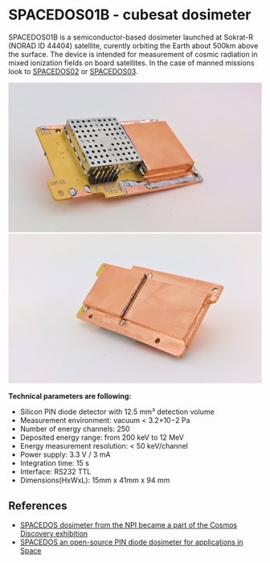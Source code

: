 # SPACEDOS01B - cubesat dosimeter

SPACEDOS01B is a semiconductor-based dosimeter launched at Sokrat-R (NORAD ID 44404) satellite, curently orbiting the Earth about 500km above the surface.
The device is intended for measurement of cosmic radiation in mixed ionization fields on board satellites. In the case of manned missions look to [SPACEDOS02](https://github.com/UniversalScientificTechnologies/SPACEDOS02) or [SPACEDOS03](https://github.com/UniversalScientificTechnologies/SPACEDOS03).

![SPACEDOS01B device from bottom side](doc/src/img/SPACEDOS01B_bottom.jpg "PCB")
![SPACEDOS01B device from top side](doc/src/img/SPACEDOS01B_top.jpg "PCB")

**Technical parameters are following:**
* Silicon PIN diode detector with 12.5 mm³ detection volume
* Measurement environment: vacuum < 3.2×10−2 Pa
* Number of energy channels: 250
* Deposited energy range: from 200 keV to 12 MeV
* Energy measurement resolution: < 50 keV/channel
* Power supply: 3.3 V / 3 mA 
* Integration time: 15 s
* Interface: RS232 TTL
* Dimensions(HxWxL): 15mm x 41mm x 94 mm

## References

  * [SPACEDOS dosimeter from the NPI became a part of the Cosmos Discovery exhibition](http://www.ujf.cas.cz/en/news/SPACEDOS-dosimeter-from-the-NPI-became-a-part-of-the-Cosmos-Discovery-exhibition/)
  * [SPACEDOS an open-source PIN diode dosimeter for applications in Space](https://indico.ujf.cas.cz/event/2/contributions/27/attachments/25/46/Po-1315-Kakona-774711333.pdf)
 
